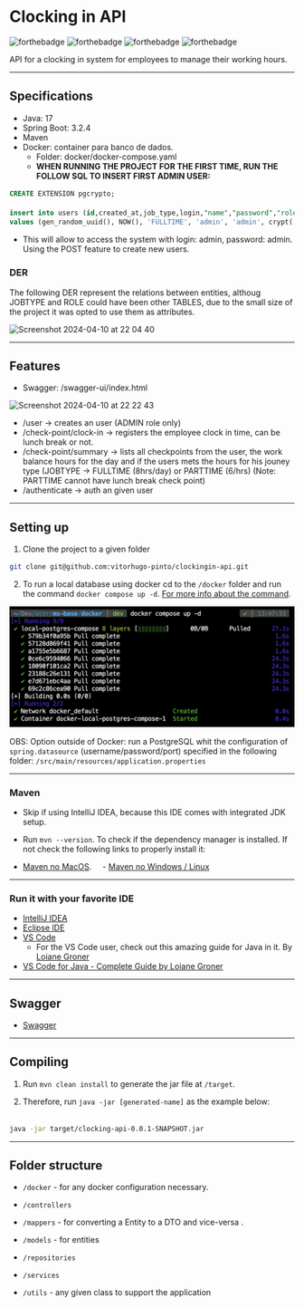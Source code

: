 # Clocking in API

![forthebadge](https://img.shields.io/badge/Spring-6DB33F.svg?style=for-the-badge&logo=Spring&logoColor=white) ![forthebadge](https://img.shields.io/badge/Spring%20Boot-6DB33F.svg?style=for-the-badge&logo=Spring-Boot&logoColor=white) ![forthebadge](https://img.shields.io/badge/Apache%20Maven-C71A36.svg?style=for-the-badge&logo=Apache-Maven&logoColor=white) ![forthebadge](https://img.shields.io/badge/PostgreSQL-4169E1.svg?style=for-the-badge&logo=PostgreSQL&logoColor=white)

API for a clocking in system for employees to manage their working hours.

---

## Specifications

- Java: 17
- Spring Boot: 3.2.4
- Maven
- Docker: container para banco de dados.
  - Folder: docker/docker-compose.yaml
  - __WHEN RUNNING THE PROJECT FOR THE FIRST TIME, RUN THE FOLLOW SQL TO INSERT FIRST ADMIN USER:__
```sql
CREATE EXTENSION pgcrypto;

insert into users (id,created_at,job_type,login,"name","password","role")
values (gen_random_uuid(), NOW(), 'FULLTIME', 'admin', 'admin', crypt('admin', gen_salt('bf')), 'ADMIN');
```
  - This will allow to access the system with login: admin, password: admin. Using the POST feature to create new users.

### DER
The following DER represent the relations between entities, althoug JOBTYPE and ROLE could have been other TABLES, due to the small size of the project it was opted to use them as attributes.

<img width="363" alt="Screenshot 2024-04-10 at 22 04 40" src="https://github.com/vitorhugo-pinto/clockingin-api/assets/83354219/a096dc61-1b03-412e-a7c1-366415f302af">

---

## Features
-  Swagger: /swagger-ui/index.html
<img width="708" alt="Screenshot 2024-04-10 at 22 22 43" src="https://github.com/vitorhugo-pinto/clockingin-api/assets/83354219/55eb301a-85f5-4395-8be0-f5ddff793cda">


- /user -> creates an user (ADMIN role only)
- /check-point/clock-in -> registers the employee clock in time, can be lunch break or not.
- /check-point/summary -> lists all checkpoints from the user, the work balance hours for the day and if the users mets the hours for his jouney type (JOBTYPE -> FULLTIME (8hrs/day) or PARTTIME (6/hrs) (Note: PARTTIME cannot have lunch break check point)
- /authenticate -> auth an given user

---

## Setting up

1. Clone the project to a given folder

```sh
git clone git@github.com:vitorhugo-pinto/clockingin-api.git
```

2. To run a local database using docker cd to the `/docker` folder and run the command `docker compose up -d`. [For more info about the command](https://docs.docker.com/engine/reference/commandline/compose_up).

![image](https://raw.githubusercontent.com/clizioguedes/images/main/ufrn/acer/sellercenter/ms-base/docker-compose.png)

OBS: Option outside of Docker: run a PostgreSQL whit the configuration of `spring.datasource` (username/password/port) specified in the following folder: `/src/main/resources/application.properties`

---

### Maven

- Skip if using IntelliJ IDEA, because this IDE comes with integrated JDK setup.

- Run `mvn --version`. To check if the dependency manager is installed. If not check the following links to properly install it:

- [Maven no MacOS](https://www.digitalocean.com/community/tutorials/install-maven-mac-os).
    - [Maven no Windows / Linux](https://www.baeldung.com/install-maven-on-windows-linux-mac)

---

### Run it with your favorite IDE

- [IntelliJ IDEA](https://www.jetbrains.com/idea/download)
- [Eclipse IDE](https://www.eclipse.org/downloads/packages/installer)
- [VS Code](https://code.visualstudio.com/download)
  - For the VS Code user, check out this amazing guide for Java in it. By [Loiane Groner](https://github.com/loiane)
- [VS Code for Java - Complete Guide by Loiane Groner](https://loiane.com/2024/03/visual-studio-code-for-java-the-complete-guide/)

---

## Swagger

- [Swagger](http://testes-asc.imd.ufrn.br:8070/api/user-permission/swagger-ui/index.html)

---

## Compiling

1. Run `mvn clean install` to generate the jar file at `/target`.

2. Therefore, run `java -jar [generated-name]` as the example below:

```sh

java -jar target/clocking-api-0.0.1-SNAPSHOT.jar

```

---

## Folder structure

- `/docker` - for any docker configuration necessary.

- `/controllers`

- `/mappers` - for converting a Entity to a DTO and vice-versa .

- `/models` - for entities

- `/repositories`

- `/services`

- `/utils` - any given class to support the application
